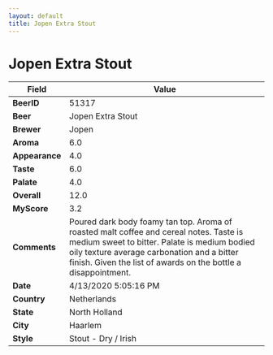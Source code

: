 ```yaml
---
layout: default
title: Jopen Extra Stout
---
```


# Jopen Extra Stout

| Field         | Value     |
|---------------|-----------|
| **BeerID** | 51317 |
| **Beer** | Jopen Extra Stout |
| **Brewer** | Jopen |
| **Aroma** | 6.0 |
| **Appearance** | 4.0 |
| **Taste** | 6.0 |
| **Palate** | 4.0 |
| **Overall** | 12.0 |
| **MyScore** | 3.2 |
| **Comments** | Poured  dark body foamy tan top. Aroma of roasted malt coffee and cereal notes. Taste is medium sweet to bitter. Palate is medium bodied oily texture average carbonation and a bitter finish.  Given the list of awards on the bottle a disappointment.  |
| **Date** | 4/13/2020 5:05:16 PM |
| **Country** | Netherlands |
| **State** | North Holland |
| **City** | Haarlem |
| **Style** | Stout - Dry / Irish |
